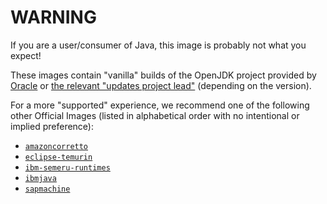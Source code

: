 # **WARNING**

If you are a user/consumer of Java, this image is probably not what you expect!

These images contain "vanilla" builds of the OpenJDK project provided by [Oracle](https://jdk.java.net/) or [the relevant "updates project lead"](https://github.com/docker-library/openjdk/issues/320#issuecomment-494050246) (depending on the version).

For a more "supported" experience, we recommend one of the following other Official Images (listed in alphabetical order with no intentional or implied preference):

-	[`amazoncorretto`](https://hub.docker.com/_/amazoncorretto)
-	[`eclipse-temurin`](https://hub.docker.com/_/eclipse-temurin)
-	[`ibm-semeru-runtimes`](https://hub.docker.com/_/ibm-semeru-runtimes)
-	[`ibmjava`](https://hub.docker.com/_/ibmjava)
-	[`sapmachine`](https://hub.docker.com/_/sapmachine)
